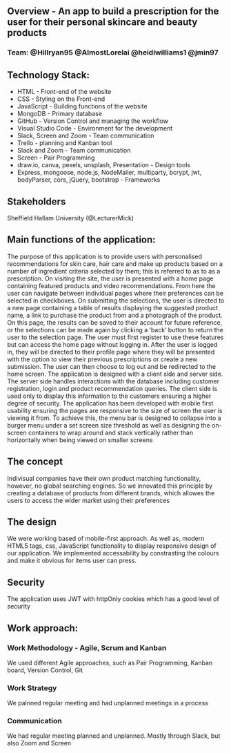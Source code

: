 ## Overview - An app to build a prescription for the user for their personal skincare and beauty products

### Team: @Hillryan95 @AlmostLorelai @heidiwilliams1 @jmin97


## Technology Stack:
 - HTML - Front-end of the website
 - CSS - Styling on the Front-end
 - JavaScript - Building functions of the website
 - MongoDB - Primary database
 - GitHub - Version Control and managing the workflow
 - Visual Studio Code - Environment for the development
 - Slack, Screen and Zoom - Team communication
 - Trello - planning and Kanban tool
 - Slack and Zoom - Team communication
 - Screen - Pair Programming
 - draw.io, canva, pexels, unsplash, Presentation - Design tools
 - Express, mongoose, node.js, NodeMailer, multiparty, bcrypt, jwt, bodyParser, cors, jQuery, bootstrap - Frameworks

## Stakeholders
Sheffield Hallam University (@LecturerMick)

## Main functions of the application:
The purpose of this application is to provide users with personalised recommendations for skin care, hair care and make up products based on a number of ingredient criteria selected by them; this is referred to as to as a prescription.
On visiting the site, the user is presented with a home page containing featured products and video recommendations. From here the user can navigate between individual pages where their preferences can be selected in checkboxes.
On submitting the selections, the user is directed to a new page containing a table of results displaying the suggested product name, a link to purchase the product from and a photograph of the product. On this page, the results can be saved to their account for future reference, or the selections can be made again by clicking a ‘back’ button to return the user to the selection page.
The user must first register to use these features but can access the home page without logging in. After the user is logged in, they will be directed to their profile page where they will be presented with the option to view their previous prescriptions or create a new submission. The user can then choose to log out and be redirected to the home screen.
The application is designed with a client side and server side. The server side handles interactions with the database including customer registration, login and product recommendation queries. The client side is used only to display this information to the customers ensuring a higher degree of security.
The application has been developed with mobile first usability ensuring the pages are responsive to the size of screen the user is viewing it from. To achieve this, the menu bar is designed to collapse into a burger menu under a set screen size threshold as well as designing the on-screen containers to wrap around and stack vertically rather than horizontally when being viewed on smaller screens

## The concept
Indivisual companies have their own product matching functionality, however, no global searching engines. So we innovated this principle by creating a database of products from different brands, which allowes the users to access the wider market using their preferences

## The design
We were working based of mobile-first approach. As well as, modern HTML5 tags, css, JavaScript functionality to display responsive design of our application. We implemented accessability by constrasting the colours and make it obvious for items user can press.

## Security
The application uses JWT with httpOnly cookies which has a good level of security

## Work approach:

### Work Methodology - Agile, Scrum and Kanban
We used different Agile approaches, such as Pair Programming, Kanban board, Version Control, Git

### Work Strategy
We palnned regular meeting and had unplanned meetings in a process 

### Communication
We had regular meeting planned and unplanned. Mostly through Slack, but also Zoom and Screen



